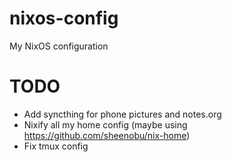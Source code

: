 # nixos-config
My NixOS configuration

# TODO

- Add syncthing for phone pictures and notes.org
- Nixify all my home config (maybe using https://github.com/sheenobu/nix-home)
- Fix tmux config

